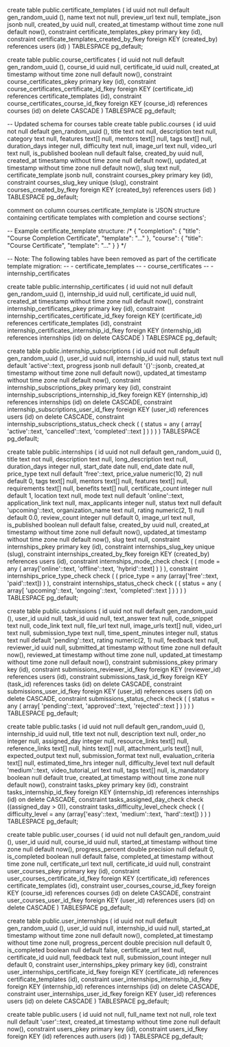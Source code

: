 create table public.certificate_templates (
  id uuid not null default gen_random_uuid (),
  name text not null,
  preview_url text null,
  template_json jsonb null,
  created_by uuid null,
  created_at timestamp without time zone null default now(),
  constraint certificate_templates_pkey primary key (id),
  constraint certificate_templates_created_by_fkey foreign KEY (created_by) references users (id)
) TABLESPACE pg_default;


create table public.course_certificates (
  id uuid not null default gen_random_uuid (),
  course_id uuid null,
  certificate_id uuid null,
  created_at timestamp without time zone null default now(),
  constraint course_certificates_pkey primary key (id),
  constraint course_certificates_certificate_id_fkey foreign KEY (certificate_id) references certificate_templates (id),
  constraint course_certificates_course_id_fkey foreign KEY (course_id) references courses (id) on delete CASCADE
) TABLESPACE pg_default;

-- Updated schema for courses table
create table public.courses (
  id uuid not null default gen_random_uuid (),
  title text not null,
  description text null,
  category text null,
  features text[] null,
  mentors text[] null,
  tags text[] null,
  duration_days integer null,
  difficulty text null,
  image_url text null,
  video_url text null,
  is_published boolean null default false,
  created_by uuid null,
  created_at timestamp without time zone null default now(),
  updated_at timestamp without time zone null default now(),
  slug text null,
  certificate_template jsonb null,
  constraint courses_pkey primary key (id),
  constraint courses_slug_key unique (slug),
  constraint courses_created_by_fkey foreign KEY (created_by) references users (id)
) TABLESPACE pg_default;

comment on column courses.certificate_template is 'JSON structure containing certificate templates with completion and course sections';

-- Example certificate_template structure:
/*
{
  "completion": {
    "title": "Course Completion Certificate",
    "template": "..."
  },
  "course": {
    "title": "Course Certificate",
    "template": "..."
  }
}
*/

-- Note: The following tables have been removed as part of the certificate template migration:
-- - certificate_templates
-- - course_certificates
-- - internship_certificates

create table public.internship_certificates (
  id uuid not null default gen_random_uuid (),
  internship_id uuid null,
  certificate_id uuid null,
  created_at timestamp without time zone null default now(),
  constraint internship_certificates_pkey primary key (id),
  constraint internship_certificates_certificate_id_fkey foreign KEY (certificate_id) references certificate_templates (id),
  constraint internship_certificates_internship_id_fkey foreign KEY (internship_id) references internships (id) on delete CASCADE
) TABLESPACE pg_default;

create table public.internship_subscriptions (
  id uuid not null default gen_random_uuid (),
  user_id uuid null,
  internship_id uuid null,
  status text null default 'active'::text,
  progress jsonb null default '{}'::jsonb,
  created_at timestamp without time zone null default now(),
  updated_at timestamp without time zone null default now(),
  constraint internship_subscriptions_pkey primary key (id),
  constraint internship_subscriptions_internship_id_fkey foreign KEY (internship_id) references internships (id) on delete CASCADE,
  constraint internship_subscriptions_user_id_fkey foreign KEY (user_id) references users (id) on delete CASCADE,
  constraint internship_subscriptions_status_check check (
    (
      status = any (
        array[
          'active'::text,
          'cancelled'::text,
          'completed'::text
        ]
      )
    )
  )
) TABLESPACE pg_default;


create table public.internships (
  id uuid not null default gen_random_uuid (),
  title text not null,
  description text null,
  long_description text null,
  duration_days integer null,
  start_date date null,
  end_date date null,
  price_type text null default 'free'::text,
  price_value numeric(10, 2) null default 0,
  tags text[] null,
  mentors text[] null,
  features text[] null,
  requirements text[] null,
  benefits text[] null,
  certificate_count integer null default 1,
  location text null,
  mode text null default 'online'::text,
  application_link text null,
  max_applicants integer null,
  status text null default 'upcoming'::text,
  organization_name text null,
  rating numeric(2, 1) null default 0.0,
  review_count integer null default 0,
  image_url text null,
  is_published boolean null default false,
  created_by uuid null,
  created_at timestamp without time zone null default now(),
  updated_at timestamp without time zone null default now(),
  slug text null,
  constraint internships_pkey primary key (id),
  constraint internships_slug_key unique (slug),
  constraint internships_created_by_fkey foreign KEY (created_by) references users (id),
  constraint internships_mode_check check (
    (
      mode = any (
        array['online'::text, 'offline'::text, 'hybrid'::text]
      )
    )
  ),
  constraint internships_price_type_check check (
    (
      price_type = any (array['free'::text, 'paid'::text])
    )
  ),
  constraint internships_status_check check (
    (
      status = any (
        array[
          'upcoming'::text,
          'ongoing'::text,
          'completed'::text
        ]
      )
    )
  )
) TABLESPACE pg_default;


create table public.submissions (
  id uuid not null default gen_random_uuid (),
  user_id uuid null,
  task_id uuid null,
  text_answer text null,
  code_snippet text null,
  code_link text null,
  file_url text null,
  image_urls text[] null,
  video_url text null,
  submission_type text null,
  time_spent_minutes integer null,
  status text null default 'pending'::text,
  rating numeric(2, 1) null,
  feedback text null,
  reviewer_id uuid null,
  submitted_at timestamp without time zone null default now(),
  reviewed_at timestamp without time zone null,
  updated_at timestamp without time zone null default now(),
  constraint submissions_pkey primary key (id),
  constraint submissions_reviewer_id_fkey foreign KEY (reviewer_id) references users (id),
  constraint submissions_task_id_fkey foreign KEY (task_id) references tasks (id) on delete CASCADE,
  constraint submissions_user_id_fkey foreign KEY (user_id) references users (id) on delete CASCADE,
  constraint submissions_status_check check (
    (
      status = any (
        array[
          'pending'::text,
          'approved'::text,
          'rejected'::text
        ]
      )
    )
  )
) TABLESPACE pg_default;


create table public.tasks (
  id uuid not null default gen_random_uuid (),
  internship_id uuid null,
  title text not null,
  description text null,
  order_no integer null,
  assigned_day integer null,
  resource_links text[] null,
  reference_links text[] null,
  hints text[] null,
  attachment_urls text[] null,
  expected_output text null,
  submission_format text null,
  evaluation_criteria text[] null,
  estimated_time_hrs integer null,
  difficulty_level text null default 'medium'::text,
  video_tutorial_url text null,
  tags text[] null,
  is_mandatory boolean null default true,
  created_at timestamp without time zone null default now(),
  constraint tasks_pkey primary key (id),
  constraint tasks_internship_id_fkey foreign KEY (internship_id) references internships (id) on delete CASCADE,
  constraint tasks_assigned_day_check check ((assigned_day > 0)),
  constraint tasks_difficulty_level_check check (
    (
      difficulty_level = any (array['easy'::text, 'medium'::text, 'hard'::text])
    )
  )
) TABLESPACE pg_default;


create table public.user_courses (
  id uuid not null default gen_random_uuid (),
  user_id uuid null,
  course_id uuid null,
  started_at timestamp without time zone null default now(),
  progress_percent double precision null default 0,
  is_completed boolean null default false,
  completed_at timestamp without time zone null,
  certificate_url text null,
  certificate_id uuid null,
  constraint user_courses_pkey primary key (id),
  constraint user_courses_certificate_id_fkey foreign KEY (certificate_id) references certificate_templates (id),
  constraint user_courses_course_id_fkey foreign KEY (course_id) references courses (id) on delete CASCADE,
  constraint user_courses_user_id_fkey foreign KEY (user_id) references users (id) on delete CASCADE
) TABLESPACE pg_default;


create table public.user_internships (
  id uuid not null default gen_random_uuid (),
  user_id uuid null,
  internship_id uuid null,
  started_at timestamp without time zone null default now(),
  completed_at timestamp without time zone null,
  progress_percent double precision null default 0,
  is_completed boolean null default false,
  certificate_url text null,
  certificate_id uuid null,
  feedback text null,
  submission_count integer null default 0,
  constraint user_internships_pkey primary key (id),
  constraint user_internships_certificate_id_fkey foreign KEY (certificate_id) references certificate_templates (id),
  constraint user_internships_internship_id_fkey foreign KEY (internship_id) references internships (id) on delete CASCADE,
  constraint user_internships_user_id_fkey foreign KEY (user_id) references users (id) on delete CASCADE
) TABLESPACE pg_default;


create table public.users (
  id uuid not null,
  full_name text not null,
  role text null default 'user'::text,
  created_at timestamp without time zone null default now(),
  constraint users_pkey primary key (id),
  constraint users_id_fkey foreign KEY (id) references auth.users (id)
) TABLESPACE pg_default;